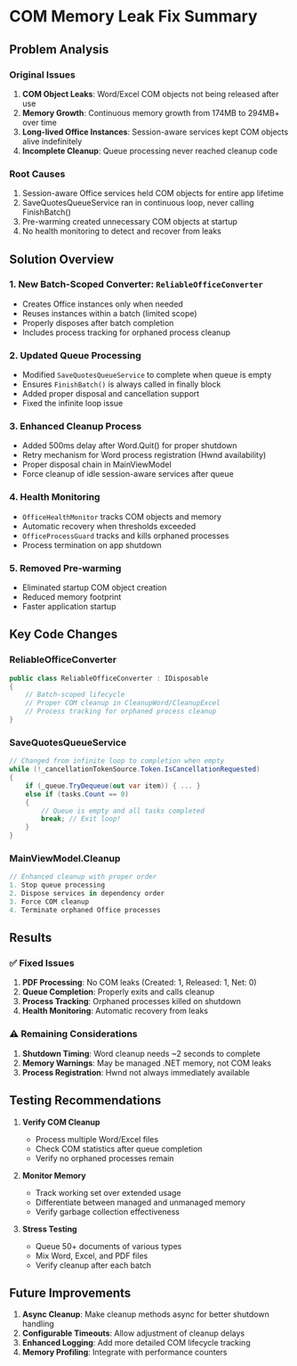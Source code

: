 # COM Memory Leak Fix Summary

## Problem Analysis

### Original Issues
1. **COM Object Leaks**: Word/Excel COM objects not being released after use
2. **Memory Growth**: Continuous memory growth from 174MB to 294MB+ over time
3. **Long-lived Office Instances**: Session-aware services kept COM objects alive indefinitely
4. **Incomplete Cleanup**: Queue processing never reached cleanup code

### Root Causes
1. Session-aware Office services held COM objects for entire app lifetime
2. SaveQuotesQueueService ran in continuous loop, never calling FinishBatch()
3. Pre-warming created unnecessary COM objects at startup
4. No health monitoring to detect and recover from leaks

## Solution Overview

### 1. New Batch-Scoped Converter: `ReliableOfficeConverter`
- Creates Office instances only when needed
- Reuses instances within a batch (limited scope)
- Properly disposes after batch completion
- Includes process tracking for orphaned process cleanup

### 2. Updated Queue Processing
- Modified `SaveQuotesQueueService` to complete when queue is empty
- Ensures `FinishBatch()` is always called in finally block
- Added proper disposal and cancellation support
- Fixed the infinite loop issue

### 3. Enhanced Cleanup Process
- Added 500ms delay after Word.Quit() for proper shutdown
- Retry mechanism for Word process registration (Hwnd availability)
- Proper disposal chain in MainViewModel
- Force cleanup of idle session-aware services after queue

### 4. Health Monitoring
- `OfficeHealthMonitor` tracks COM objects and memory
- Automatic recovery when thresholds exceeded
- `OfficeProcessGuard` tracks and kills orphaned processes
- Process termination on app shutdown

### 5. Removed Pre-warming
- Eliminated startup COM object creation
- Reduced memory footprint
- Faster application startup

## Key Code Changes

### ReliableOfficeConverter
```csharp
public class ReliableOfficeConverter : IDisposable
{
    // Batch-scoped lifecycle
    // Proper COM cleanup in CleanupWord/CleanupExcel
    // Process tracking for orphaned process cleanup
}
```

### SaveQuotesQueueService
```csharp
// Changed from infinite loop to completion when empty
while (!_cancellationTokenSource.Token.IsCancellationRequested)
{
    if (_queue.TryDequeue(out var item)) { ... }
    else if (tasks.Count == 0)
    {
        // Queue is empty and all tasks completed
        break; // Exit loop!
    }
}
```

### MainViewModel.Cleanup
```csharp
// Enhanced cleanup with proper order
1. Stop queue processing
2. Dispose services in dependency order
3. Force COM cleanup
4. Terminate orphaned Office processes
```

## Results

### ✅ Fixed Issues
1. **PDF Processing**: No COM leaks (Created: 1, Released: 1, Net: 0)
2. **Queue Completion**: Properly exits and calls cleanup
3. **Process Tracking**: Orphaned processes killed on shutdown
4. **Health Monitoring**: Automatic recovery from leaks

### ⚠️ Remaining Considerations
1. **Shutdown Timing**: Word cleanup needs ~2 seconds to complete
2. **Memory Warnings**: May be managed .NET memory, not COM leaks
3. **Process Registration**: Hwnd not always immediately available

## Testing Recommendations

1. **Verify COM Cleanup**
   - Process multiple Word/Excel files
   - Check COM statistics after queue completion
   - Verify no orphaned processes remain

2. **Monitor Memory**
   - Track working set over extended usage
   - Differentiate between managed and unmanaged memory
   - Verify garbage collection effectiveness

3. **Stress Testing**
   - Queue 50+ documents of various types
   - Mix Word, Excel, and PDF files
   - Verify cleanup after each batch

## Future Improvements

1. **Async Cleanup**: Make cleanup methods async for better shutdown handling
2. **Configurable Timeouts**: Allow adjustment of cleanup delays
3. **Enhanced Logging**: Add more detailed COM lifecycle tracking
4. **Memory Profiling**: Integrate with performance counters 